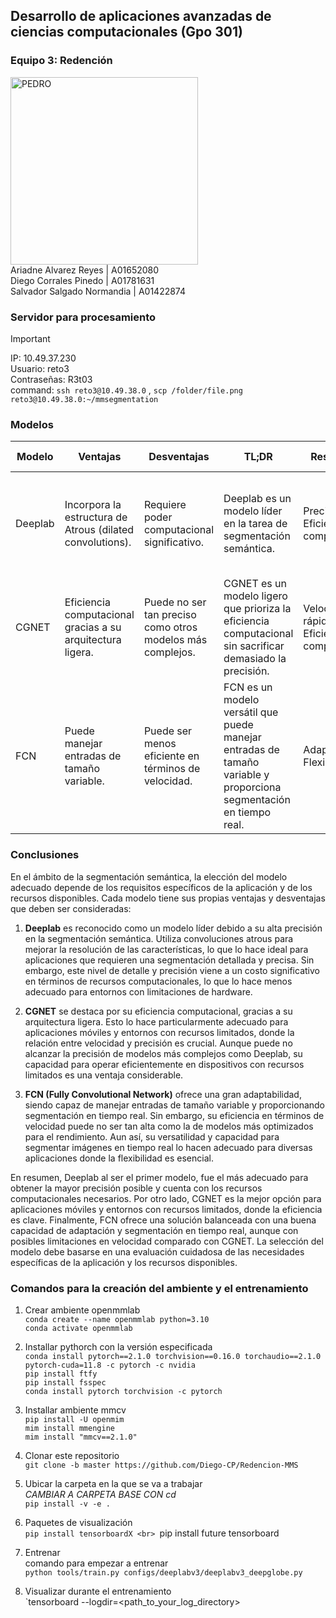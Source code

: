 ## Desarrollo de aplicaciones avanzadas de ciencias computacionales (Gpo 301)
### Equipo 3: Redención
<img src="https://github.com/Diego-CP/Redencion-MMS/assets/70560259/e6c2aa44-b929-48c1-8152-71a57f767234" alt="PEDRO" width="300"/>
<br> Ariadne Alvarez Reyes                  | A01652080
<br> Diego Corrales Pinedo                  | A01781631
<br> Salvador Salgado Normandia             | A01422874

### Servidor para procesamiento
> [!IMPORTANT]
> IP: 10.49.37.230
<br> Usuario: reto3
<br> Contraseñas: R3t03
<br> command:  `ssh reto3@10.49.38.0` , `scp /folder/file.png reto3@10.49.38.0:~/mmsegmentation`

### Modelos

| Modelo   | Ventajas                                                        | Desventajas                                                     | TL;DR                                      | Resultados                                | Métodos Utilizados                              | Limitaciones                                    | Contribuciones                                  |
|----------|-----------------------------------------------------------------|------------------------------------------------------------------|--------------------------------------------|-------------------------------------------|--------------------------------------------------|--------------------------------------------------|--------------------------------------------------|
| Deeplab  | Incorpora la estructura de Atrous (dilated convolutions).     | Requiere poder computacional significativo.                  | Deeplab es un modelo líder en la tarea de segmentación semántica. | Precisión alta, Eficiencia computacional | Métodos de Atrous, Redes Neuronales Convolucionales | Depende de recursos de hardware significativos. | Contribuye a la mejora del rendimiento de la segmentación semántica en diversas aplicaciones. |
| CGNET    | Eficiencia computacional gracias a su arquitectura ligera.     | Puede no ser tan preciso como otros modelos más complejos. | CGNET es un modelo ligero que prioriza la eficiencia computacional sin sacrificar demasiado la precisión. | Velocidad rápida, Eficiencia computacional  | Red Neuronal Convolucional, Eficiencia computacional | Menor precisión en comparación con modelos más complejos. | Contribuye a la eficiencia en aplicaciones móviles y en tiempo real. |
| FCN      | Puede manejar entradas de tamaño variable.                     | Puede ser menos eficiente en términos de velocidad.         | FCN es un modelo versátil que puede manejar entradas de tamaño variable y proporciona segmentación en tiempo real. | Adaptabilidad, Flexibilidad               | Red Neuronal Convolucional, Adaptabilidad | Puede ser menos eficiente para aplicaciones en tiempo real con altos requisitos de velocidad. | Contribuye a la adaptabilidad de los modelos de segmentación para diversas aplicaciones. |

### Conclusiones

En el ámbito de la segmentación semántica, la elección del modelo adecuado depende de los requisitos específicos de la aplicación y de los recursos disponibles. Cada modelo tiene sus propias ventajas y desventajas que deben ser consideradas:

1. **Deeplab** es reconocido como un modelo líder debido a su alta precisión en la segmentación semántica. Utiliza convoluciones atrous para mejorar la resolución de las características, lo que lo hace ideal para aplicaciones que requieren una segmentación detallada y precisa. Sin embargo, este nivel de detalle y precisión viene a un costo significativo en términos de recursos computacionales, lo que lo hace menos adecuado para entornos con limitaciones de hardware.

2. **CGNET** se destaca por su eficiencia computacional, gracias a su arquitectura ligera. Esto lo hace particularmente adecuado para aplicaciones móviles y entornos con recursos limitados, donde la relación entre velocidad y precisión es crucial. Aunque puede no alcanzar la precisión de modelos más complejos como Deeplab, su capacidad para operar eficientemente en dispositivos con recursos limitados es una ventaja considerable.

3. **FCN (Fully Convolutional Network)** ofrece una gran adaptabilidad, siendo capaz de manejar entradas de tamaño variable y proporcionando segmentación en tiempo real. Sin embargo, su eficiencia en términos de velocidad puede no ser tan alta como la de modelos más optimizados para el rendimiento. Aun así, su versatilidad y capacidad para segmentar imágenes en tiempo real lo hacen adecuado para diversas aplicaciones donde la flexibilidad es esencial.

En resumen, Deeplab al ser el primer modelo, fue el más adecuado para obtener la mayor precisión posible y cuenta con los recursos computacionales necesarios. Por otro lado, CGNET es la mejor opción para aplicaciones móviles y entornos con recursos limitados, donde la eficiencia es clave. Finalmente, FCN ofrece una solución balanceada con una buena capacidad de adaptación y segmentación en tiempo real, aunque con posibles limitaciones en velocidad comparado con CGNET. La selección del modelo debe basarse en una evaluación cuidadosa de las necesidades específicas de la aplicación y los recursos disponibles.


### Comandos para la creación del ambiente y el entrenamiento
1. Crear ambiente openmmlab
<br> `conda create --name openmmlab python=3.10`
<br> `conda activate openmmlab`

2. Installar pythorch con la versión especificada
<br> `conda install pytorch==2.1.0 torchvision==0.16.0 torchaudio==2.1.0 pytorch-cuda=11.8 -c pytorch -c nvidia`
  <br> `pip install ftfy`
  <br> `pip install fsspec`
  <br> `conda install pytorch torchvision -c pytorch`
  
3. Installar ambiente mmcv 
<br> `pip install -U openmim`
<br> `mim install mmengine`
<br> `mim install "mmcv==2.1.0"`

4. Clonar este repositorio
<br> `git clone -b master https://github.com/Diego-CP/Redencion-MMS`

5. Ubicar la carpeta en la que se va a trabajar
<br> *CAMBIAR A CARPETA BASE CON cd*
<br> `pip install -v -e .`

6. Paquetes de visualización
<br> `pip install tensorboardX
<br> `pip install future tensorboard

7. Entrenar
<br>  comando para empezar a entrenar
<br> `python tools/train.py configs/deeplabv3/deeplabv3_deepglobe.py`

8. Visualizar durante el entrenamiento
<br> `tensorboard --logdir=<path_to_your_log_directory>

